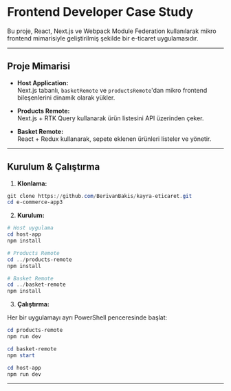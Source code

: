 
# Frontend Developer Case Study

Bu proje, React, Next.js ve Webpack Module Federation kullanılarak mikro frontend mimarisiyle geliştirilmiş şekilde bir e-ticaret uygulamasıdır.

---

## Proje Mimarisi

- **Host Application:**  
Next.js tabanlı, `basketRemote` ve `productsRemote`'dan mikro frontend bileşenlerini dinamik olarak yükler.

- **Products Remote:**  
Next.js + RTK Query kullanarak ürün listesini API üzerinden çeker.

- **Basket Remote:**  
React + Redux kullanarak, sepete eklenen ürünleri listeler ve yönetir.

---

## Kurulum & Çalıştırma

1. **Klonlama:**

```powershell
git clone https://github.com/BerivanBakis/kayra-eticaret.git
cd e-commerce-app3
```

2. **Kurulum:**

```powershell
# Host uygulama
cd host-app
npm install

# Products Remote
cd ../products-remote
npm install

# Basket Remote
cd ../basket-remote
npm install
```

3. **Çalıştırma:**

Her bir uygulamayı ayrı PowerShell penceresinde başlat:

```powershell
cd products-remote
npm run dev
```

```powershell
cd basket-remote
npm start
```

```powershell
cd host-app
npm run dev
```

---
